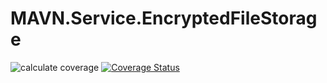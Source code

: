 # MAVN.Service.EncryptedFileStorage

![calculate coverage](https://github.com/OpenMAVN/MAVN.Service.EncryptedFileStorage/workflows/calculate%20coverage/badge.svg)
[![Coverage Status](https://coveralls.io/repos/github/OpenMAVN/MAVN.Service.EncryptedFileStorage/badge.svg?branch=master)](https://coveralls.io/github/OpenMAVN/MAVN.Service.EncryptedFileStorage?branch=master)
